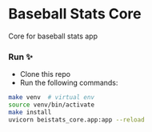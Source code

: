 # Baseball Stats Core
Core for baseball stats app

### Run :sparkles:

- Clone this repo
- Run the following commands:
```bash
make venv  # virtual env
source venv/bin/activate
make install
uvicorn beistats_core.app:app --reload
```